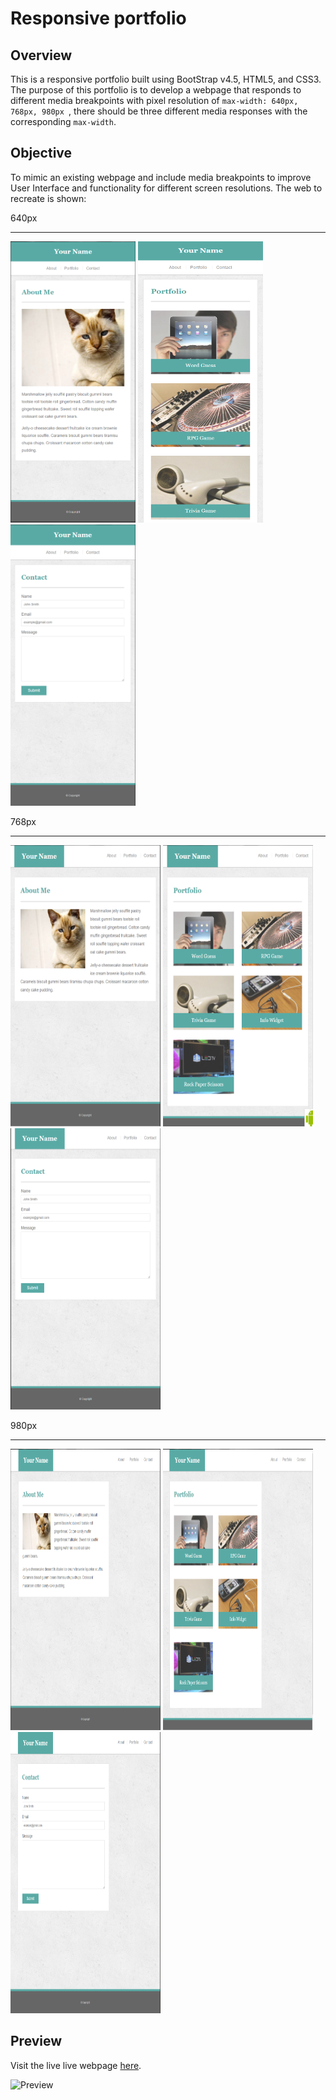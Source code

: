 # Responsive portfolio

## Overview

This is a responsive portfolio built using BootStrap v4.5, HTML5, and CSS3. The purpose of this portfolio is to develop a webpage that responds to different media breakpoints with pixel resolution of  `max-width: 640px, 768px, 980px `, there should be three different media responses with the corresponding `max-width`. 


## Objective
To mimic an existing webpage and include media breakpoints to improve User Interface and functionality for different screen resolutions. The web to recreate is shown: 

640px
***
<img src="assets/img/640-index.jpg" alt="640-index" style="width:200px; height: 450px;"/>
<img src="assets/img/640-portfolio.jpg" alt="640-index" style="width:200px; height: 450px;"/>
<img src="assets/img/640-contact.jpg" alt="640-index" style="width:200px; height: 450px;"/>


768px
***
<img src="assets/img/768-index.jpg" alt="768-index" style="width:240px; height: 450px;"/>
<img src="assets/img/768-portfolio.jpg" alt="768-portfolio" style="width:240px; height: 450px;"/>
<img src="assets/img/768-contact.jpg" alt="768-contact" style="width:240px; height: 450px;"/>

980px
***
<img src="assets/img/980-index.jpg" alt="980-index" style="width:240px; height: 450px;"/>
<img src="assets/img/980-portfolio.jpg" alt="980-portfolio" style="width:240px; height: 450px;"/>
<img src="assets/img/980-contact.jpg" alt="980-contact" style="width:240px; height: 450px;"/>

## Preview
Visit the live live webpage [here](https://eddyangang.github.io/responsive_portfolio/).

![Preview](assets/img/previewv2.gif)

